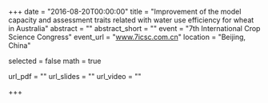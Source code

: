 +++
date = "2016-08-20T00:00:00"
title = "Improvement of the model capacity and assessment traits related with water use efficiency for wheat in Australia"
abstract = ""
abstract_short = ""
event = "7th International Crop Science Congress"
event_url = "www.7icsc.com.cn"
location = "Beijing, China"

selected = false
math = true

url_pdf = ""
url_slides = ""
url_video = ""

+++

